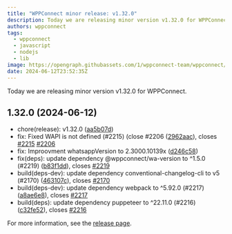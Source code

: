 ```yaml
---
title: "WPPConnect minor release: v1.32.0"
description: Today we are releasing minor version v1.32.0 for WPPConnect.
authors: wppconnect
tags:
  - wppconnect
  - javascript
  - nodejs
  - lib
image: https://opengraph.githubassets.com/1/wppconnect-team/wppconnect/releases/tag/v1.32.0
date: 2024-06-12T23:52:35Z
---
```


Today we are releasing minor version v1.32.0 for WPPConnect.

<!--truncate-->

## 1.32.0 (2024-06-12)

* chore(release): v1.32.0 ([aa5b07d](https://github.com/wppconnect-team/wppconnect/commit/aa5b07d))
* fix: Fixed WAPI is not defined (#2215) (close #2206 ([2962aac](https://github.com/wppconnect-team/wppconnect/commit/2962aac)), closes [#2215](https://github.com/wppconnect-team/wppconnect/issues/2215) [#2206](https://github.com/wppconnect-team/wppconnect/issues/2206)
* fix: Improovment whatsappVersion to 2.3000.10139x ([d246c58](https://github.com/wppconnect-team/wppconnect/commit/d246c58))
* fix(deps): update dependency @wppconnect/wa-version to ^1.5.0 (#2219) ([b83f1dd](https://github.com/wppconnect-team/wppconnect/commit/b83f1dd)), closes [#2219](https://github.com/wppconnect-team/wppconnect/issues/2219)
* build(deps-dev): update dependency conventional-changelog-cli to v5 (#2170) ([463107c](https://github.com/wppconnect-team/wppconnect/commit/463107c)), closes [#2170](https://github.com/wppconnect-team/wppconnect/issues/2170)
* build(deps-dev): update dependency webpack to ^5.92.0 (#2217) ([a8ae6e8](https://github.com/wppconnect-team/wppconnect/commit/a8ae6e8)), closes [#2217](https://github.com/wppconnect-team/wppconnect/issues/2217)
* build(deps): update dependency puppeteer to ^22.11.0 (#2216) ([c32fe52](https://github.com/wppconnect-team/wppconnect/commit/c32fe52)), closes [#2216](https://github.com/wppconnect-team/wppconnect/issues/2216)

For more information, see the [release page](https://github.com/wppconnect-team/wppconnect/releases/tag/v1.32.0).